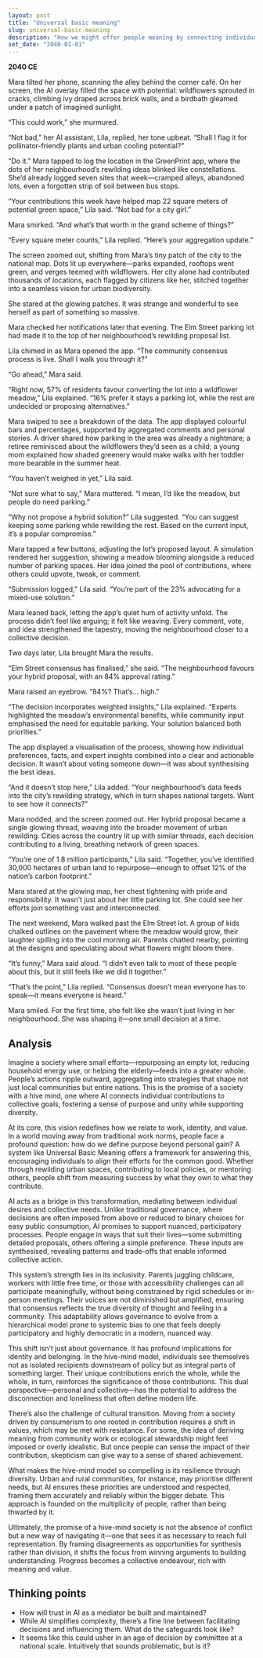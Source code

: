 ```yaml
---
layout: post
title: "Universal basic meaning"
slug: universal-basic-meaning
description: "How we might offer people meaning by connecting individual actions to national strategies"
set_date: "2040-01-01"
---
```


**2040 CE**

Mara tilted her phone, scanning the alley behind the corner café. On her screen, the AI overlay filled the space with potential: wildflowers sprouted in cracks, climbing ivy draped across brick walls, and a birdbath gleamed under a patch of imagined sunlight.

“This could work,” she murmured.

“Not bad,” her AI assistant, Lila, replied, her tone upbeat. “Shall I flag it for pollinator-friendly plants and urban cooling potential?”

“Do it.” Mara tapped to log the location in the GreenPrint app, where the dots of her neighbourhood’s rewilding ideas blinked like constellations. She’d already logged seven sites that week—cramped alleys, abandoned lots, even a forgotten strip of soil between bus stops.

“Your contributions this week have helped map 22 square meters of potential green space,” Lila said. “Not bad for a city girl.”

Mara smirked. “And what’s that worth in the grand scheme of things?”

“Every square meter counts,” Lila replied. “Here’s your aggregation update.”

The screen zoomed out, shifting from Mara’s tiny patch of the city to the national map. Dots lit up everywhere—parks expanded, rooftops went green, and verges teemed with wildflowers. Her city alone had contributed thousands of locations, each flagged by citizens like her, stitched together into a seamless vision for urban biodiversity.

She stared at the glowing patches. It was strange and wonderful to see herself as part of something so massive.

Mara checked her notifications later that evening. The Elm Street parking lot had made it to the top of her neighbourhood’s rewilding proposal list.

Lila chimed in as Mara opened the app. “The community consensus process is live. Shall I walk you through it?”

“Go ahead,” Mara said.

“Right now, 57% of residents favour converting the lot into a wildflower meadow,” Lila explained. “16% prefer it stays a parking lot, while the rest are undecided or proposing alternatives.”

Mara swiped to see a breakdown of the data. The app displayed colourful bars and percentages, supported by aggregated comments and personal stories. A driver shared how parking in the area was already a nightmare; a retiree reminisced about the wildflowers they’d seen as a child; a young mom explained how shaded greenery would make walks with her toddler more bearable in the summer heat.

“You haven’t weighed in yet,” Lila said.

“Not sure what to say,” Mara muttered. “I mean, I’d like the meadow, but people do need parking.”

“Why not propose a hybrid solution?” Lila suggested. “You can suggest keeping some parking while rewilding the rest. Based on the current input, it’s a popular compromise.”

Mara tapped a few buttons, adjusting the lot’s proposed layout. A simulation rendered her suggestion, showing a meadow blooming alongside a reduced number of parking spaces. Her idea joined the pool of contributions, where others could upvote, tweak, or comment.

“Submission logged,” Lila said. “You’re part of the 23% advocating for a mixed-use solution.”

Mara leaned back, letting the app’s quiet hum of activity unfold. The process didn’t feel like arguing; it felt like weaving. Every comment, vote, and idea strengthened the tapestry, moving the neighbourhood closer to a collective decision.

Two days later, Lila brought Mara the results.

“Elm Street consensus has finalised,” she said. “The neighbourhood favours your hybrid proposal, with an 84% approval rating.”

Mara raised an eyebrow. “84%? That’s… high.”

“The decision incorporates weighted insights,” Lila explained. “Experts highlighted the meadow’s environmental benefits, while community input emphasised the need for equitable parking. Your solution balanced both priorities.”

The app displayed a visualisation of the process, showing how individual preferences, facts, and expert insights combined into a clear and actionable decision. It wasn’t about voting someone down—it was about synthesising the best ideas.

“And it doesn’t stop here,” Lila added. “Your neighbourhood’s data feeds into the city’s rewilding strategy, which in turn shapes national targets. Want to see how it connects?”

Mara nodded, and the screen zoomed out. Her hybrid proposal became a single glowing thread, weaving into the broader movement of urban rewilding. Cities across the country lit up with similar threads, each decision contributing to a living, breathing network of green spaces.

“You’re one of 1.8 million participants,” Lila said. “Together, you’ve identified 30,000 hectares of urban land to repurpose—enough to offset 12% of the nation’s carbon footprint.”

Mara stared at the glowing map, her chest tightening with pride and responsibility. It wasn’t just about her little parking lot. She could see her efforts join something vast and interconnected.

The next weekend, Mara walked past the Elm Street lot. A group of kids chalked outlines on the pavement where the meadow would grow, their laughter spilling into the cool morning air. Parents chatted nearby, pointing at the designs and speculating about what flowers might bloom there.

“It’s funny,” Mara said aloud. “I didn’t even talk to most of these people about this, but it still feels like we did it together.”

“That’s the point,” Lila replied. “Consensus doesn’t mean everyone has to speak—it means everyone is heard.”

Mara smiled. For the first time, she felt like she wasn’t just living in her neighbourhood. She was shaping it—one small decision at a time.

## Analysis

Imagine a society where small efforts—repurposing an empty lot, reducing household energy use, or helping the elderly—feeds into a greater whole. People’s actions ripple outward, aggregating into strategies that shape not just local communities but entire nations. This is the promise of a society with a hive mind, one where AI connects individual contributions to collective goals, fostering a sense of purpose and unity while supporting diversity.

At its core, this vision redefines how we relate to work, identity, and value. In a world moving away from traditional work norms, people face a profound question: how do we define purpose beyond personal gain? A system like Universal Basic Meaning offers a framework for answering this, encouraging individuals to align their efforts for the common good. Whether through rewilding urban spaces, contributing to local policies, or mentoring others, people shift from measuring success by what they own to what they contribute.

AI acts as a bridge in this transformation, mediating between individual desires and collective needs. Unlike traditional governance, where decisions are often imposed from above or reduced to binary choices for easy public consumption, AI promises to support nuanced, participatory processes. People engage in ways that suit their lives—some submitting detailed proposals, others offering a simple preference. These inputs are synthesised, revealing patterns and trade-offs that enable informed collective action.

This system’s strength lies in its inclusivity. Parents juggling childcare, workers with little free time, or those with accessibility challenges can all participate meaningfully, without being constrained by rigid schedules or in-person meetings. Their voices are not diminished but amplified, ensuring that consensus reflects the true diversity of thought and feeling in a community. This adaptability allows governance to evolve from a hierarchical model prone to systemic bias to one that feels deeply participatory and highly democratic in a modern, nuanced way.

This shift isn’t just about governance. It has profound implications for identity and belonging. In the hive-mind model, individuals see themselves not as isolated recipients downstream of policy but as integral parts of something larger. Their unique contributions enrich the whole, while the whole, in turn, reinforces the significance of those contributions. This dual perspective—personal and collective—has the potential to address the disconnection and loneliness that often define modern life.

There’s also the challenge of cultural transition. Moving from a society driven by consumerism to one rooted in contribution requires a shift in values, which may be met with resistance. For some, the idea of deriving meaning from community work or ecological stewardship might feel imposed or overly idealistic. But once people can sense the impact of their contribution, skepticism can give way to a sense of shared achievement.

What makes the hive-mind model so compelling is its resilience through diversity. Urban and rural communities, for instance, may prioritise different needs, but AI ensures these priorities are understood and respected, framing them accurately and reliably within the bigger debate. This approach is founded on the multiplicity of people, rather than being thwarted by it.

Ultimately, the promise of a hive-mind society is not the absence of conflict but a new way of navigating it—one that sees it as necessary to reach full representation. By framing disagreements as opportunities for synthesis rather than division, it shifts the focus from winning arguments to building understanding. Progress becomes a collective endeavour, rich with meaning and value.

## Thinking points

* How will trust in AI as a mediator be built and maintained?
* While AI simplifies complexity, there’s a fine line between facilitating decisions and influencing them. What do the safeguards look like?
* It seems like this could usher in an age of decision by committee at a national scale. Intuitively that sounds problematic, but is it? 